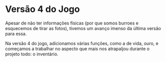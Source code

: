 # Versão 4 do Jogo

<p>Apesar de não ter informações físicas (por que somos burroes e esquecemos de tirar as fotos), tivemos um avanço imenso da última versão para essa.</p>
<p>Na versão 4 do jogo, adicionamos várias funções, como a de vida, ouro, e começamos a trabalhar no aspecto que mais nos atrapaljou durante o projeto todo: o inventário.</p>
